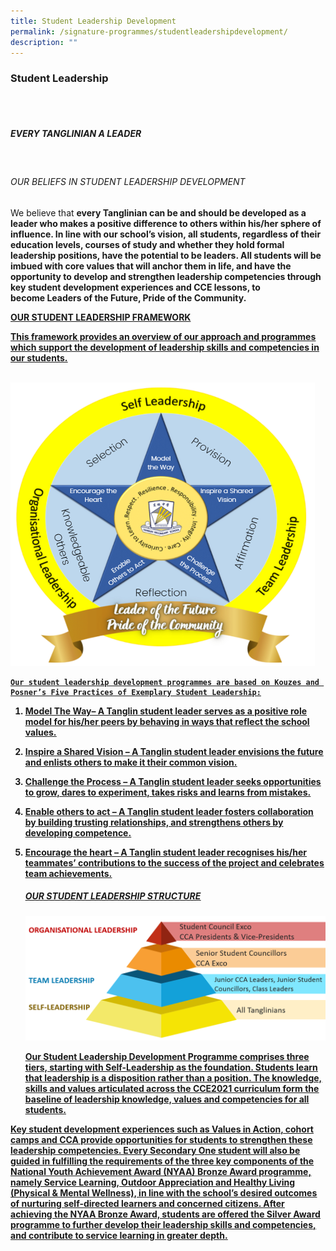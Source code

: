 ```yaml
---
title: Student Leadership Development
permalink: /signature-programmes/studentleadershipdevelopment/
description: ""
---
```

### Student Leadership

<br>
<br>

##### EVERY TANGLINIAN A LEADER
<br>

###### OUR BELIEFS IN STUDENT LEADERSHIP DEVELOPMENT

We believe that <b>every Tanglinian can be and should be developed as a leader<b> who makes a positive difference to others within his/her sphere of influence. In line with our school’s vision, all students, regardless of their education levels, courses of study and whether they hold formal leadership positions, have the potential to be leaders. All students will be imbued with core values that will anchor them in life, and have the opportunity to develop and strengthen leadership competencies through key student development experiences and CCE lessons, to become <b>Leaders of the Future, Pride of the Community<b>.

<u> <b>OUR STUDENT LEADERSHIP FRAMEWORK<b> <u>

This framework provides an overview of our approach and programmes which support the development of leadership skills and competencies in our students.
	<br>
	<br>
	
![](/images/Tanglin%20emblem.png)
	
	Our student leadership development programmes are based on Kouzes and Posner’s Five Practices of Exemplary Student Leadership:

1.  <b>Model The Way<b>– A Tanglin student leader serves as a positive role model for his/her peers by behaving in ways that reflect the school values.
2.  <b>Inspire a Shared Vision<b> – A Tanglin student leader envisions the future and enlists others to make it their common vision.
3.  <b>Challenge the Process<b> – A Tanglin student leader seeks opportunities to grow, dares to experiment, takes risks and learns from mistakes.
4.  <b>Enable others to act<b> – A Tanglin student leader fosters collaboration by building trusting relationships, and strengthens others by developing competence.
5.  <b>Encourage the heart<b> – A Tanglin student leader recognises his/her teammates’ contributions to the success of the project and celebrates team achievements.
	<br>
	
	##### OUR STUDENT LEADERSHIP STRUCTURE
	
	
	![](/images/Picture-2.png)
	
	Our Student Leadership Development Programme comprises three tiers, starting with <b>Self-Leadership<b> as the foundation. Students learn that leadership is a disposition rather than a position. The knowledge, skills and values articulated across the CCE2021 curriculum form the baseline of leadership knowledge, values and competencies for all students.

Key student development experiences such as Values in Action, cohort camps and CCA provide opportunities for students to strengthen these leadership competencies. Every Secondary One student will also be guided in fulfilling the requirements of the three key components of the National Youth Achievement Award (NYAA) Bronze Award programme, namely Service Learning, Outdoor Appreciation and Healthy Living (Physical & Mental Wellness), in line with the school’s desired outcomes of nurturing self-directed learners and concerned citizens. After achieving the NYAA Bronze Award, students are offered the Silver Award programme to further develop their leadership skills and competencies, and contribute to service learning in greater depth.